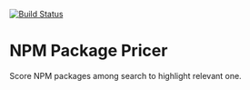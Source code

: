 [![Build Status](https://travis-ci.org/gghez/npp.svg?branch=master)](https://travis-ci.org/gghez/npp)

# NPM Package Pricer

Score NPM packages among search to highlight relevant one.

